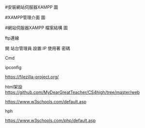 #安裝網站伺服器XAMPP
圖

#XAMPP管理介面
圖

#網站伺服器XAMPP 檔案結構
圖

ftp連線

開 站台管理員
 設置:IP 使用著 密碼

Cmd

ipconfig

https://filezilla-project.org/


html架設
https://github.com/MyDearGreatTeacher/CS4high/tree/master/web

https://www.w3schools.com/default.asp


hph

https://www.w3schools.com/php/default.asp






